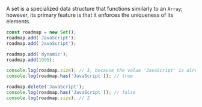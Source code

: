 A set is a specialized data structure that functions similarly to an `Array`; however, its primary feature is that it enforces the uniqueness of its elements. 

```js
const roadmap = new Set();
roadmap.add('JavaScript');
roadmap.add('JavaScript');

roadmap.add('dynamic');
roadmap.add(1995);

console.log(roadmap.size); // 3, because the value 'JavaScript' is already present in the set
console.log(roadmap.has('JavaScript')); // true

roadmap.delete('JavaScript');
console.log(roadmap.has('JavaScript')); // false
console.log(roadmap.size); // 2
```

